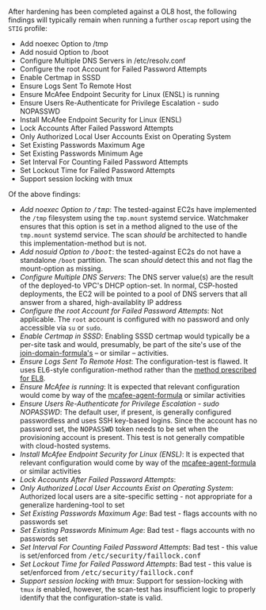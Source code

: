 After hardening has been completed against a OL8 host, the following findings will typically remain when running a further `oscap` report using the `STIG` profile:

* Add noexec Option to /tmp
* Add nosuid Option to /boot
* Configure Multiple DNS Servers in /etc/resolv.conf
* Configure the root Account for Failed Password Attempts
* Enable Certmap in SSSD
* Ensure Logs Sent To Remote Host
* Ensure McAfee Endpoint Security for Linux (ENSL) is running
* Ensure Users Re-Authenticate for Privilege Escalation - sudo NOPASSWD
* Install McAfee Endpoint Security for Linux (ENSL)
* Lock Accounts After Failed Password Attempts
* Only Authorized Local User Accounts Exist on Operating System
* Set Existing Passwords Maximum Age
* Set Existing Passwords Minimum Age
* Set Interval For Counting Failed Password Attempts
* Set Lockout Time for Failed Password Attempts
* Support session locking with tmux

Of the above findings:
* <i>Add noexec Option to <tt>/tmp</tt></i>: The tested-against EC2s have implemented the `/tmp` filesystem using the `tmp.mount` systemd service. Watchmaker ensures that this option is set in a method aligned to the use of the `tmp.mount` systemd service. The scan *should* be architected to handle this implementation-method but is not.
* <i>Add nosuid Option to <tt>/boot</tt></i>: the tested-against EC2s do not have a standalone `/boot` partition. The scan *should* detect this and not flag the mount-option as missing.
* <i>Configure Multiple DNS Servers</i>: The DNS server value(s) are the result of the deployed-to VPC's DHCP option-set. In normal, CSP-hosted deployments, the EC2 will be pointed to a pool of DNS servers that all answer from a shared, high-availablity IP address
* *Configure the root Account for Failed Password Attempts*: Not applicable. The `root` account is configured with no password and only accessible via `su` or `sudo`.
* <i>Enable Certmap in SSSD</i>: Enabling SSSD certmap would typically be a per-site task and would, presumably, be part of the site's use of the [join-domain-formula's](https://github.com/plus3it/join-domain-formula) &ndash; or similar &ndash; activities.
* <i>Ensure Logs Sent To Remote Host</i>: The configuration-test is flawed. It uses EL6-style configuration-method rather than the [method prescribed for EL8](https://access.redhat.com/articles/3549872#clientrhel7).
* <i>Ensure McAfee is running</i>: It is expected that relevant configuration would come by way of the [mcafee-agent-formula](https://github.com/plus3it/mcafee-agent-formula) or similar activities
* <i>Ensure Users Re-Authenticate for Privilege Escalation - sudo NOPASSWD</i>: The default user, if present, is generally configured passwordless and uses SSH key-based logins. Since the account has no password set, the <tt>NOPASSWD</tt> token needs to be set when the provisioning account is present. This test is not generally compatible with cloud-hosted systems.
* <i>Install McAfee Endpoint Security for Linux (ENSL)</i>: It is expected that relevant configuration would come by way of the [mcafee-agent-formula](https://github.com/plus3it/mcafee-agent-formula) or similar activities
* <i>Lock Accounts After Failed Password Attempts</i>:
* <i>Only Authorized Local User Accounts Exist on Operating System</i>: Authorized local users are a site-specific setting - not appropriate for a generalize hardening-tool to set
* <i>Set Existing Passwords Maximum Age</i>: Bad test - flags accounts with no passwords set
* <i>Set Existing Passwords Minimum Age</i>: Bad test - flags accounts with no passwords set
* <i>Set Interval For Counting Failed Password Attempts</i>: Bad test - this value is set/enforced from <tt>/etc/security/faillock.conf</tt>
* <i>Set Lockout Time for Failed Password Attempts</i>: Bad test - this value is set/enforced from <tt>/etc/security/faillock.conf</tt>
* <i>Support session locking with tmux</i>: Support for session-locking with `tmux` _is_ enabled, however, the scan-test has insufficient logic to properly identify that the configuration-state is valid.
